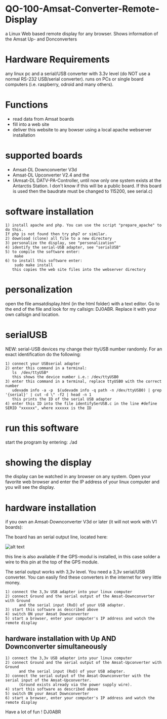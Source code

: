 # QO-100-Amsat-Converter-Remote-Display
a Linux Web based remote display for any browser. Shows information of the Amsat Up- and Donconverters

# Hardware Requirements
any linux pc and a serial/USB converter with 3.3v level (do NOT use a normal RS-232 USB/serial converter).
runs on PCs or single board computers (i.e. raspberry, odroid and many others).

# Functions
* read data from Amsat boards
* fill into a web site
* deliver this website to any bowser using a local apache webserver installation

# supported boards
* Amsat-DL Downconverter V3d
* Amsat-DL Upconverter V2.4
and the 
* (Amsat-DL DATV-PA-Controller, until now only one system exists at the Antarctis Station. I don't know if this will be a public board. If this board is used then the baudrate must be changed to 115200, see serial.c)

# software installation

    1) install apache and php. You can use the script "prepare_apache" to do this. 
    If php is not found then try php7 or similar.
    2) download (clone) all file to a new directory
    3) personalize the display, see "personalization"
    4) identify the serial-USB adapter, see "serialUSB"
    5) to compile the software enter:  
        make
    6) to install this software enter:
        sudo make install
       this copies the web site files into the webserver directory

# personalization
open the file amsatdisplay.html (in the html folder) with a text editor. Go to the end of the file and look for my callsign: DJ0ABR. 
Replace it with your own callsign and location.

# serialUSB
NEW: serial-USB devices my change their ttyUSB number randomly. For an exact identification do the following:
    
    1) connect your USBserial adapter
    2) enter this command in a terminal:
       ls  /dev/ttyUSB*
       this shows the device number i.e.: /dev/ttyUSB0
    3) enter this command in a terminal, replace ttyUSB0 with the correct number
       udevadm info -a -p  $(udevadm info -q path -n /dev/ttyUSB0) | grep '{serial}' | cut -d \" -f2 | head -n 1
       this prints the ID of the serial USB adapter
    4) enter this ID into the file identifySerUSB.c in the line #define SERID "xxxxxx", where xxxxxx is the ID

# run this software
start the program by entering:  ./ad

# showing the display

the display can be watched in any browser on any system.
Open your favorite web browser and enter the IP address of your linux computer and you will see the display.

# hardware installation

if you own an Amsat-Downconverter V3d or later (it will not work with V1 boards):

The board has an serial output line, located here:

![alt text](https://www.helitron.de/dj0abr/images/sat/amsat/upconv/a1.png)

this line is also available if the GPS-modul is installed, in this case solder a wire to this pin at the top of the GPS module.

The serial output works with 3,3v level. You need a 3,3v serial/USB converter. You can easily find these converters in the internet for very little money.

    1) connect the 3,3v USB adapter into your linux computer
    2) connect Ground and the serial output of the Amsat-Downconverter with Ground 
          and the serial input (RxD) of your USB adapter.
    3) start this software as described above
    4) switch ON your Amsat Downconverter
    5) start a browser, enter your computer's IP address and watch the remote display
    
## hardware installation with Up AND Downconverter simultaneously
    
    1) connect the 3,3v USB adapter into your linux computer
    2) connect Ground and the serial output of the Amsat-Upconverter with Ground 
          and the serial input (RxD) of your USB adapter.
    3) connect the serial output of the Amsat-Downconverter with the serial input of the Amsat-Upconverter.
          (Ground exists already via the power supply wire).
    4) start this software as described above
    5) switch ON your Amsat Downconverter
    6) start a browser, enter your computer's IP address and watch the remote display
    
Have a lot of fun !
DJ0ABR
